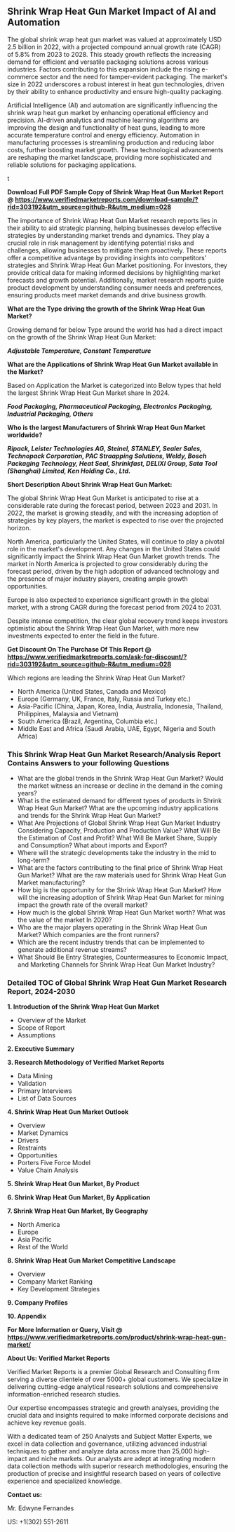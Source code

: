 <h2>Shrink Wrap Heat Gun Market Impact of AI and Automation</h2><p>The global shrink wrap heat gun market was valued at approximately USD 2.5 billion in 2022, with a projected compound annual growth rate (CAGR) of 5.8% from 2023 to 2028. This steady growth reflects the increasing demand for efficient and versatile packaging solutions across various industries. Factors contributing to this expansion include the rising e-commerce sector and the need for tamper-evident packaging. The market's size in 2022 underscores a robust interest in heat gun technologies, driven by their ability to enhance productivity and ensure high-quality packaging.</p><p>Artificial Intelligence (AI) and automation are significantly influencing the shrink wrap heat gun market by enhancing operational efficiency and precision. AI-driven analytics and machine learning algorithms are improving the design and functionality of heat guns, leading to more accurate temperature control and energy efficiency. Automation in manufacturing processes is streamlining production and reducing labor costs, further boosting market growth. These technological advancements are reshaping the market landscape, providing more sophisticated and reliable solutions for packaging applications.</p>t</p><p id="" class=""><strong>Download Full PDF Sample Copy of Shrink Wrap Heat Gun Market Report @ <a href="https://www.verifiedmarketreports.com/download-sample/?rid=303192&utm_source=github-R&utm_medium=028" target="_blank">https://www.verifiedmarketreports.com/download-sample/?rid=303192&utm_source=github-R&utm_medium=028</a></strong></p><p>The importance of&nbsp;Shrink Wrap Heat Gun Market research reports lies in their ability to aid strategic planning, helping businesses develop effective strategies by understanding market trends and dynamics. They play a crucial role in risk management by identifying potential risks and challenges, allowing businesses to mitigate them proactively. These reports offer a competitive advantage by providing insights into competitors' strategies and Shrink Wrap Heat Gun Market positioning. For investors, they provide critical data for making informed decisions by highlighting market forecasts and growth potential. Additionally, market research reports guide product development by understanding consumer needs and preferences, ensuring products meet market demands and drive business growth.</p><p><strong>What are the&nbsp;Type driving the growth of the Shrink Wrap Heat Gun Market?</strong></p><p id="" class="">Growing demand for below Type around the world has had a direct impact on the growth of the Shrink Wrap Heat Gun Market:</p><em><strong>Adjustable Temperature, Constant Temperature</strong></em></p><strong>What are the&nbsp;Applications&nbsp;of Shrink Wrap Heat Gun Market available in the Market?</strong></p><p id="" class="">Based on Application the Market is categorized into Below types that held the largest Shrink Wrap Heat Gun Market share In 2024.</p><em><strong>Food Packaging, Pharmaceutical Packaging, Electronics Packaging, Industrial Packaging, Others</strong></em></p><strong>Who is the largest Manufacturers of Shrink Wrap Heat Gun Market worldwide?</strong></p><p><em><strong>Ripack, Leister Technologies AG, Steinel, STANLEY, Sealer Sales, Technopack Corporation, PAC Straapping Solutions, Weldy, Bosch Packaging Technology, Heat Seal, Shrinkfast, DELIXI Group, Sata Tool (Shanghai) Limited, Ken Holding Co., Ltd.</strong></em></p><p id="" class=""><strong>Short Description About Shrink Wrap Heat Gun Market:</strong></p><p>The global Shrink Wrap Heat Gun Market is anticipated to rise at a considerable rate during the forecast period, between 2023 and 2031. In 2022, the market is growing steadily, and with the increasing adoption of strategies by key players, the market is expected to rise over the projected horizon.</p><p>North America, particularly the United States, will continue to play a pivotal role in the market's development. Any changes in the United States could significantly impact the Shrink Wrap Heat Gun Market growth trends. The market in North America is projected to grow considerably during the forecast period, driven by the high adoption of advanced technology and the presence of major industry players, creating ample growth opportunities.</p><p>Europe is also expected to experience significant growth in the global market, with a strong CAGR during the forecast period from 2024 to 2031.</p><p>Despite intense competition, the clear global recovery trend keeps investors optimistic about the Shrink Wrap Heat Gun Market, with more new investments expected to enter the field in the future.</p><p id="" class=""><strong>Get Discount On The Purchase Of This Report @ <a href="https://www.verifiedmarketreports.com/ask-for-discount/?rid=303192&utm_source=github-R&utm_medium=028" target="_blank">https://www.verifiedmarketreports.com/ask-for-discount/?rid=303192&utm_source=github-R&utm_medium=028</a></strong></p>Which regions are leading the Shrink Wrap Heat Gun Market?</p><ul><li>North America (United States, Canada and Mexico)</li><li>Europe (Germany, UK, France, Italy, Russia and Turkey etc.)</li><li>Asia-Pacific (China, Japan, Korea, India, Australia, Indonesia, Thailand, Philippines, Malaysia and Vietnam)</li><li>South America (Brazil, Argentina, Columbia etc.)</li><li>Middle East and Africa (Saudi Arabia, UAE, Egypt, Nigeria and South Africa)</li></ul><h3 id="" class="">This Shrink Wrap Heat Gun Market Research/Analysis Report Contains Answers to your following Questions</h3><ul><li>What are the global trends in the Shrink Wrap Heat Gun Market? Would the market witness an increase or decline in the demand in the coming years?</li><li>What is the estimated demand for different types of products in Shrink Wrap Heat Gun Market? What are the upcoming industry applications and trends for the Shrink Wrap Heat Gun Market?</li><li>What Are Projections of Global Shrink Wrap Heat Gun Market Industry Considering Capacity, Production and Production Value? What Will Be the Estimation of Cost and Profit? What Will Be Market Share, Supply and Consumption? What about imports and Export?</li><li>Where will the strategic developments take the industry in the mid to long-term?</li><li>What are the factors contributing to the final price of Shrink Wrap Heat Gun Market? What are the raw materials used for Shrink Wrap Heat Gun Market manufacturing?</li><li>How big is the opportunity for the Shrink Wrap Heat Gun Market? How will the increasing adoption of Shrink Wrap Heat Gun Market for mining impact the growth rate of the overall market?</li><li>How much is the global Shrink Wrap Heat Gun Market worth? What was the value of the market In 2020?</li><li>Who are the major players operating in the Shrink Wrap Heat Gun Market? Which companies are the front runners?</li><li>Which are the recent industry trends that can be implemented to generate additional revenue streams?</li><li>What Should Be Entry Strategies, Countermeasures to Economic Impact, and Marketing Channels for Shrink Wrap Heat Gun Market Industry?</li></ul><h3 id="" class="">Detailed TOC of Global Shrink Wrap Heat Gun Market Research Report, 2024-2030</h3><p id="" class=""><strong>1. Introduction of the Shrink Wrap Heat Gun Market</strong></p><ul><li>Overview of the Market</li><li>Scope of Report</li><li>Assumptions</li></ul><p id="" class=""><strong>2. Executive Summary</strong></p><p id="" class=""><strong>3. Research Methodology of Verified Market Reports</strong></p><ul><li>Data Mining</li><li>Validation</li><li>Primary Interviews</li><li>List of Data Sources</li></ul><p id="" class=""><strong>4. Shrink Wrap Heat Gun Market Outlook</strong></p><ul><li>Overview</li><li>Market Dynamics</li><li>Drivers</li><li>Restraints</li><li>Opportunities</li><li>Porters Five Force Model</li><li>Value Chain Analysis</li></ul><p id="" class=""><strong>5. Shrink Wrap Heat Gun Market, By Product</strong></p><p id="" class=""><strong>6. Shrink Wrap Heat Gun Market, By Application</strong></p><p id="" class=""><strong>7. Shrink Wrap Heat Gun Market, By Geography</strong></p><ul><li>North America</li><li>Europe</li><li>Asia Pacific</li><li>Rest of the World</li></ul><p id="" class=""><strong>8. Shrink Wrap Heat Gun Market Competitive Landscape</strong></p><ul><li>Overview</li><li>Company Market Ranking</li><li>Key Development Strategies</li></ul><p id="" class=""><strong>9. Company Profiles</strong></p><p id="" class=""><strong>10. Appendix</strong></p><p id="" class=""><strong>For More Information or Query, Visit @ <a href="https://www.verifiedmarketreports.com/product/shrink-wrap-heat-gun-market/" target="_blank">https://www.verifiedmarketreports.com/product/shrink-wrap-heat-gun-market/</a></strong></p><p id="" class=""><strong>About Us: Verified Market Reports</strong></p><p id="" class="">Verified Market Reports is a premier Global Research and Consulting firm serving a diverse clientele of over 5000+ global customers. We specialize in delivering cutting-edge analytical research solutions and comprehensive information-enriched research studies.</p><p id="" class="">Our expertise encompasses strategic and growth analyses, providing the crucial data and insights required to make informed corporate decisions and achieve key revenue goals.</p><p id="" class="">With a dedicated team of 250 Analysts and Subject Matter Experts, we excel in data collection and governance, utilizing advanced industrial techniques to gather and analyze data across more than 25,000 high-impact and niche markets. Our analysts are adept at integrating modern data collection methods with superior research methodologies, ensuring the production of precise and insightful research based on years of collective experience and specialized knowledge.</p><p id="" class=""><strong>Contact us:</strong></p><p id="" class="">Mr. Edwyne Fernandes</p><p id="" class="">US: +1(302) 551-2611</p>